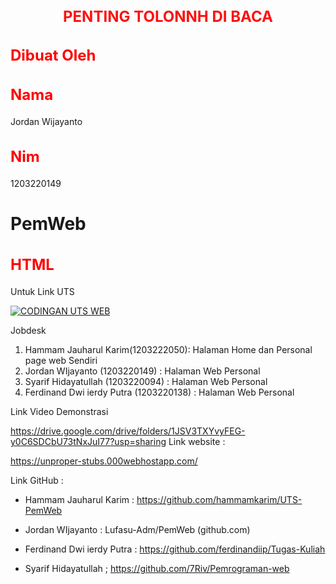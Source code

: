 <div align="center">
  <h2 style="animation: blinker 1.5s linear infinite;">PENTING TOLONNH DI BACA</h2>
</div>

<style>
  @keyframes blinker {
    50% { opacity: 0; }
  }
  h2 {
    color: red;
    font-size: 24px;
  }
</style>


## Dibuat Oleh
## Nama 
Jordan Wijayanto

## Nim
1203220149

# PemWeb

## HTML

Untuk Link UTS

[![CODINGAN UTS WEB]()](https://github.com/Lufasu-Adm/PemWeb/tree/main/UTS)

Jobdesk  

1.  Hammam Jauharul Karim(1203222050): Halaman Home dan Personal page web Sendiri 
2. Jordan WIjayanto (1203220149) : Halaman Web Personal  
3. Syarif Hidayatullah (1203220094) : Halaman Web Personal 
4. Ferdinand Dwi ierdy Putra (1203220138)  : Halaman Web Personal

Link Video Demonstrasi  

https://drive.google.com/drive/folders/1JSV3TXYvyFEG-y0C6SDCbU73tNxJuI77?usp=sharing 
Link website  :

https://unproper-stubs.000webhostapp.com/ 

Link GitHub  :

- Hammam Jauharul Karim : 
  https://github.com/hammamkarim/UTS-PemWeb
  
- Jordan WIjayanto : 
  Lufasu-Adm/PemWeb (github.com)

- Ferdinand Dwi ierdy Putra :
  https://github.com/ferdinandiip/Tugas-Kuliah

- Syarif Hidayatullah ;
  https://github.com/7Riv/Pemrograman-web
